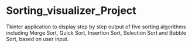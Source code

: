 # Sorting_visualizer_Project
Tkinter application to display step by step output of five sorting algorithms including Merge Sort, Quick Sort, Insertion Sort, Selection Sort and Bubble Sort, based on user input.
